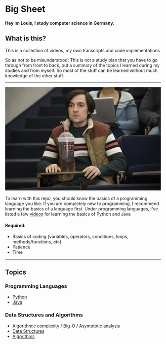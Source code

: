 # Big Sheet 

#### Hey im Louis, I study computer science in Germany.

## What is this?

This is a collection of videos, my own transcripts and code implementations

So as not to be misunderstood: This is not a study plan that you have to go through from front to back, but a summary of the topics I learned during my studies and from myself. So most of the stuff can be learned without much knowledge of the other stuff.
___

<img width="600" height="auto" src="assets/Bighead.jpg" alt="Silicon Valley Bighead"/>

To learn with this repo, you should know the basics of a programming language you like. If you are completely new to programming, I recommend learning the basics of a language first. Under programming languages, I've listed a few [videos](big-sheet/programming-languages) for learning the basics of Python and Java


#### Required:

* Basics of coding (variables, operators, conditions, loops, methods/functions, etc)
* Patience
* Time 

___

## Topics

### Programming Languages
  - [Python](https://github.com/Louis3797/big-sheet/tree/main/programming-languages)
  - [Java](https://github.com/Louis3797/big-sheet/tree/main/programming-languages)

### Data Structures and Algorithms
  - [Algorithmic complexity / Big-O / Asymptotic analysis](https://github.com/Louis3797/big-sheet/tree/main/dsa/big-o)
  - [Data Structures](https://github.com/Louis3797/big-sheet/tree/main/dsa/data-structures)
  - [Algorithms](https://github.com/Louis3797/big-sheet/tree/main/dsa/algorithms)

